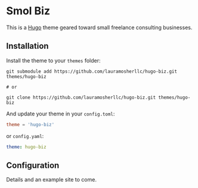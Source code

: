 # Smol Biz

This is a [Hugo](https://gohugo.io) theme geared toward small freelance consulting businesses.

## Installation

Install the theme to your `themes` folder:

```
git submodule add https://github.com/lauramosherllc/hugo-biz.git themes/hugo-biz

# or

git clone https://github.com/lauramosherllc/hugo-biz.git themes/hugo-biz
```

And update your theme in your `config.toml`:

```toml
theme = 'hugo-biz'
```

or `config.yaml`:
```yaml
theme: hugo-biz
```

## Configuration

Details and an example site to come.
